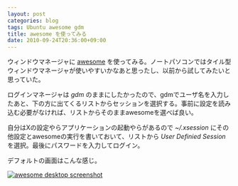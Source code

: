 ```yaml
---
layout: post
categories: blog
tags: Ubuntu awesome gdm
title: awesome を使ってみる
date: 2010-09-24T20:36:00+09:00
---
```



ウィンドウマネージャに [awesome] を使ってみる。ノートパソコンではタイル型ウィンドウマネージャが使いやすいかなあと思ったし、以前から試してみたいと思っていた。

<!-- more -->

ログインマネージャは *gdm* のままにしたかったので、gdmでユーザ名を入力したあと、下の方に出てくるリストからセッションを選択する。事前に設定を読み込む必要がなければ、リストからそのままawesomeを選べば良い。

自分はXの設定やらアプリケーションの起動やらがあるので *~/.xsession* にその他設定とawesomeの実行を書いておいて、リストから *User Definied Session* を選択。最後にパスワードを入力してログイン。

デフォルトの画面はこんな感じ。

[![awesome desktop screenshot]][awesome desktop screenshot link]



[awesome]: http://awesome.naquadah.org/

[awesome desktop screenshot]: https://lh3.googleusercontent.com/qxRYfjKxUlfg7dnE4urLO6s7aIhM071-bC_8ohzZ8FtNrSWTuVT9tAm7QKvIgtA82qGN7Gon9xBTFw026umMKM__JTj7Ds3EOXJSlXf24TEjlt3VmYYNndnaWymSCVXN66SeucIYeg=w600
[awesome desktop screenshot link]: https://photos.google.com/share/AF1QipNGettUqeebRW_SmTH7XH9RnARornOSR1rSlYX5WQe3nrN2XJIDmQTv-szQkgi1vw/photo/AF1QipPLFoQIORkjHWzZ41TToeiX50r1Nmzyn44qf6dM?key=Z2Y5dkVzTVRLZGtGVkZGVk1RanhGZkpsaEwyTFhB
